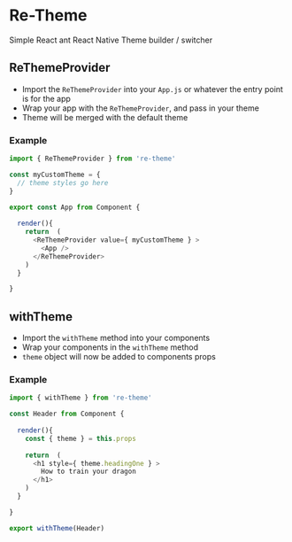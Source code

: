 # Re-Theme
Simple React ant React Native Theme builder / switcher

## ReThemeProvider
 * Import the `ReThemeProvider` into your `App.js` or whatever the entry point is for the app
 * Wrap your app with the `ReThemeProvider`, and pass in your theme
 * Theme will be merged with the default theme

### Example 
```js
import { ReThemeProvider } from 're-theme'

const myCustomTheme = {
  // theme styles go here
}

export const App from Component {
  
  render(){
    return  (
      <ReThemeProvider value={ myCustomTheme } >
        <App />
      </ReThemeProvider>
    )
  }

}
```

## withTheme
  * Import the `withTheme` method into your components
  * Wrap your components in the `withTheme` method
  * `theme` object will now be added to components props

### Example 
```js
import { withTheme } from 're-theme'

const Header from Component {
  
  render(){
    const { theme } = this.props
    
    return  (
      <h1 style={ theme.headingOne } >
        How to train your dragon
      </h1>
    )
  }

}

export withTheme(Header)
```